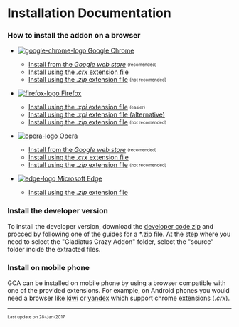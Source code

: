 # Installation Documentation

### How to install the addon on a browser

- [![google-chrome-logo](resources/browser-icons/chrome_16x16.png) Google Chrome](installation-chrome.md)
  - [Install from the *Google web store*](installation-chrome.md#install-from-the-google-web-store) <sub><sup>(recomended)</sup></sub>
  - [Install using the *.crx* extension file](installation-chrome.md#install-using-the-crx-extension-file)
  - [Install using the *.zip* extension file](installation-chrome.md#install-using-the-zip-extension-file) <sub><sup>(not recomended)</sup></sub>


- [![firefox-logo](resources/browser-icons/firefox_16x16.png) Firefox](installation-firefox.md)
  - [Install using the *.xpi* extension file](installation-firefox.md#install-using-the-xpi-extension-file) <sub><sup>(easier)</sup></sub>
  - [Install using the *.xpi* extension file (alternative)](installation-firefox.md#install-using-the-xpi-extension-file-alternative)
  - [Install using the *.zip* extension file](installation-firefox.md#install-using-the-zip-extension-file) <sub><sup>(not recomended)</sup></sub>


- [![opera-logo](resources/browser-icons/opera_16x16.png) Opera](installation-opera.md)
  - [Install from the *Google web store*](installation-opera.md#install-from-the-google-web-store) <sub><sup>(recomended)</sup></sub>
  - [Install using the *.crx* extension file](installation-opera.md#install-using-the-crx-extension-file)
  - [Install using the *.zip* extension file](installation-opera.md#install-using-the-zip-extension-file) <sub><sup>(not recomended)</sup></sub>

- [![edge-logo](resources/browser-icons/edge_16x16.png) Microsoft Edge](installation-edge.md)
  - [Install using the *.zip* extension file](installation-edge.md#install-using-the-zip-extension-file)


### Install the developer version

To install the developer version, download the [developer code zip](https://github.com/DinoDevs/GladiatusCrazyAddon/archive/refs/heads/master.zip) and procced by following one of the guides for a *.zip file. At the step where you need to select the "Gladiatus Crazy Addon" folder, select the "source" folder incide the extracted files.

### Install on mobile phone

GCA can be installed on mobile phone by using a browser compatible with one of the provided extensions. For example, on Android phones you would need a browser like [kiwi](https://play.google.com/store/apps/details?id=com.kiwibrowser.browser) or [yandex](https://play.google.com/store/apps/details?id=com.yandex.browser) which support chrome extensions (*.crx*).

---

<sub><sup>Last update on 28-Jan-2017</sup></sub>
